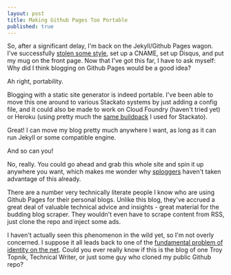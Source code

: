 ```yaml
---
layout: post
title: Making Github Pages Too Portable
published: true
---
```


So, after a significant delay, I'm back on the Jekyll/Github Pages wagon. I've successfully [stolen some style](https://github.com/dueyfinster/dueyfinster.github.com/), set up a CNAME, set up Disqus, and put my mug on the front page. Now that I've got this far, I have to ask myself: Why did I think blogging on Github Pages would be a good idea?

Ah right, portability.

Blogging with a static site generator is indeed portable. I've been able to move this one around to various Stackato systems by just adding a config file, and it could also be made to work on Cloud Foundry (haven't tried yet) or Heroku (using pretty much the [same buildpack](https://github.com/troytop/stackato-buildpack-jekyll) I used for Stackato).

Great! I can move my blog pretty much anywhere I want, as long as it can run Jekyll or some compatible engine.

And so can you!

No, really. You could go ahead and grab this whole site and spin it up anywhere you want, which makes me wonder why [sploggers](http://en.wikipedia.org/wiki/Spam_blog) haven't taken advantage of this already.

There are a number very technically literate people I know who are using Github Pages for their personal blogs. Unlike this blog, they've accrued a great deal of valuable technical advice and insights - great material for the budding blog scraper. They wouldn't even have to scrape content from RSS, just clone the repo and inject some ads.

I haven't actually seen this phenomenon in the wild yet, so I'm not overly concerned. I suppose it all leads back to one of the [fundamental problem of identity on the net](http://en.wikipedia.org/wiki/On_the_Internet,_nobody_knows_you%27re_a_dog). Could you ever really know if this is the blog of one Troy Topnik, Technical Writer, or just some guy who cloned my public Github repo?


